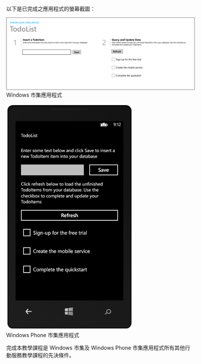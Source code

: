 以下是已完成之應用程式的螢幕截圖：

![](./media/mobile-services-windows-universal-get-started/mobile-quickstart-completed.png)
<br/>Windows 市集應用程式

![](./media/mobile-services-windows-universal-get-started/mobile-quickstart-completed-wp8.png)
<br/>Windows Phone 市集應用程式

完成本教學課程是 Windows 市集及 Windows Phone 市集應用程式所有其他行動服務教學課程的先決條件。




